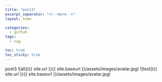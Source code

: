 ```yaml
---
title: "post3"
excerpt_separator: "<!--more-->"
layout: home

categories:
  - github
tags:
  - tag

toc: true
toc_sticky: true
---
```


post3
![alt]({{ site.url }}{{ site.baseurl }}/assets/images/avatar.jpg)
![test]({{ site.url }}{{ site.baseurl }}/assets/images/avatar.jpg)
